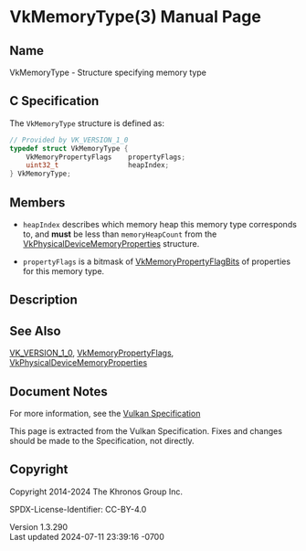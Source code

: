 # VkMemoryType(3) Manual Page

## Name

VkMemoryType - Structure specifying memory type



## <a href="#_c_specification" class="anchor"></a>C Specification

The `VkMemoryType` structure is defined as:

``` c
// Provided by VK_VERSION_1_0
typedef struct VkMemoryType {
    VkMemoryPropertyFlags    propertyFlags;
    uint32_t                 heapIndex;
} VkMemoryType;
```

## <a href="#_members" class="anchor"></a>Members

- `heapIndex` describes which memory heap this memory type corresponds
  to, and **must** be less than `memoryHeapCount` from the
  [VkPhysicalDeviceMemoryProperties](https://registry.khronos.org/vulkan/specs/1.3-extensions/man/html/VkPhysicalDeviceMemoryProperties.html)
  structure.

- `propertyFlags` is a bitmask of
  [VkMemoryPropertyFlagBits](https://registry.khronos.org/vulkan/specs/1.3-extensions/man/html/VkMemoryPropertyFlagBits.html) of
  properties for this memory type.

## <a href="#_description" class="anchor"></a>Description

## <a href="#_see_also" class="anchor"></a>See Also

[VK_VERSION_1_0](https://registry.khronos.org/vulkan/specs/1.3-extensions/man/html/VK_VERSION_1_0.html),
[VkMemoryPropertyFlags](https://registry.khronos.org/vulkan/specs/1.3-extensions/man/html/VkMemoryPropertyFlags.html),
[VkPhysicalDeviceMemoryProperties](https://registry.khronos.org/vulkan/specs/1.3-extensions/man/html/VkPhysicalDeviceMemoryProperties.html)

## <a href="#_document_notes" class="anchor"></a>Document Notes

For more information, see the <a
href="https://registry.khronos.org/vulkan/specs/1.3-extensions/html/vkspec.html#VkMemoryType"
target="_blank" rel="noopener">Vulkan Specification</a>

This page is extracted from the Vulkan Specification. Fixes and changes
should be made to the Specification, not directly.

## <a href="#_copyright" class="anchor"></a>Copyright

Copyright 2014-2024 The Khronos Group Inc.

SPDX-License-Identifier: CC-BY-4.0

Version 1.3.290  
Last updated 2024-07-11 23:39:16 -0700
